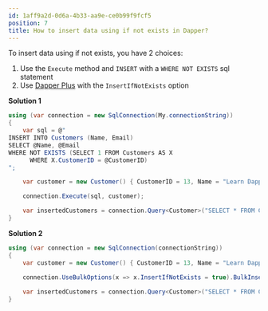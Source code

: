 ```yaml
---
id: 1aff9a2d-0d6a-4b33-aa9e-ce0b99f9fcf5
position: 7
title: How to insert data using if not exists in Dapper?
---
```


To insert data using if not exists, you have 2 choices:

1. Use the `Execute` method and `INSERT` with a `WHERE NOT EXISTS` sql statement
2. Use [Dapper Plus](https://dapper-plus.net/) with the `InsertIfNotExists` option

**Solution 1**
```csharp
using (var connection = new SqlConnection(My.connectionString))
{
	var sql = @"
INSERT INTO Customers (Name, Email)
SELECT @Name, @Email
WHERE NOT EXISTS (SELECT 1 FROM Customers AS X
	  WHERE X.CustomerID = @CustomerID)
";

	var customer = new Customer() { CustomerID = 13, Name = "Learn Dapper", Email = "learndapper@example.com" };

	connection.Execute(sql, customer);

	var insertedCustomers = connection.Query<Customer>("SELECT * FROM Customers").ToList();
}
```

**Solution 2**
```csharp
using (var connection = new SqlConnection(connectionString))
{
	var customer = new Customer() { CustomerID = 13, Name = "Learn Dapper", Email = "learndapper@example.com" };

	connection.UseBulkOptions(x => x.InsertIfNotExists = true).BulkInsert(customer);
	
	var insertedCustomers = connection.Query<Customer>("SELECT * FROM Customers").ToList();
}
```
